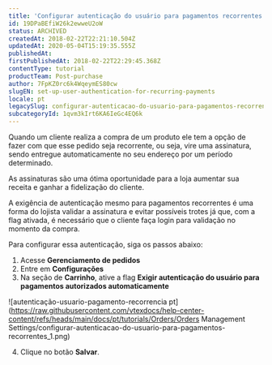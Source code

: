 ```yaml
---
title: 'Configurar autenticação do usuário para pagamentos recorrentes'
id: 19DPaBEfiW26k2ewweU2oW
status: ARCHIVED
createdAt: 2018-02-22T22:21:10.504Z
updatedAt: 2020-05-04T15:19:35.555Z
publishedAt: 
firstPublishedAt: 2018-02-22T22:29:45.368Z
contentType: tutorial
productTeam: Post-purchase
author: 7FpKZ0rc6k4WqeymES80cw
slugEN: set-up-user-authentication-for-recurring-payments
locale: pt
legacySlug: configurar-autenticacao-do-usuario-para-pagamentos-recorrentes
subcategoryId: 1qvm3kIrt6KA6IeGc4EQ6k
---
```


Quando um cliente realiza a compra de um produto ele tem a opção de fazer com que esse pedido seja recorrente, ou seja, vire uma assinatura, sendo entregue automaticamente no seu endereço por um período determinado.

As assinaturas são uma ótima oportunidade para a loja aumentar sua receita e ganhar a fidelização do cliente. 

A exigência de autenticação mesmo para pagamentos recorrentes é uma forma do lojista validar a assinatura e evitar possíveis trotes já que, com a flag ativada, é necessário que o cliente faça login para validação no momento da compra. 

Para configurar essa autenticação, siga os passos abaixo:

1. Acesse __Gerenciamento de pedidos__
2. Entre em __Configurações__ 
3. Na seção de **Carrinho**, ative a flag __Exigir autenticação do usuário para pagamentos autorizados automaticamente__

![autenticação-usuario-pagamento-recorrencia pt](https://raw.githubusercontent.com/vtexdocs/help-center-content/refs/heads/main/docs/pt/tutorials/Orders/Orders Management Settings/configurar-autenticacao-do-usuario-para-pagamentos-recorrentes_1.png)


4. Clique no botão __Salvar__.
